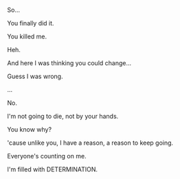So...

You finally did it.

You killed me.

Heh.

And here I was thinking you could change...

Guess I was wrong.

...

No.

I'm not going to die, not by your hands.

You know why?

'cause unlike you, I have a reason, a reason to keep going.

Everyone's counting on me.

I'm filled with DETERMINATION.
